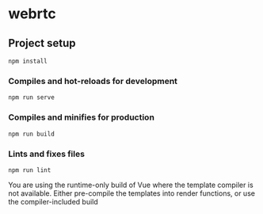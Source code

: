 # webrtc

## Project setup
```
npm install
```

### Compiles and hot-reloads for development
```
npm run serve
```

### Compiles and minifies for production
```
npm run build
```

### Lints and fixes files
```
npm run lint
```



You are using the runtime-only build of Vue where the template compiler is not available. Either pre-compile the templates into render functions, or use the compiler-included build
